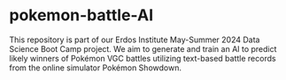 # pokemon-battle-AI
This repository is part of our Erdos Institute May-Summer 2024 Data Science Boot Camp project. We aim to generate and train an AI to predict likely winners of Pokémon VGC battles utilizing text-based battle records from the online simulator Pokémon Showdown.
